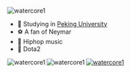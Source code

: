 <p align="left"> <img src="https://komarev.com/ghpvc/?username=watercore1&label=Profile%20Views&color=0e75b6&style=flat" alt="watercore1" /> </p>


- :school: Studying in [Peking University](pku.edu.cn)
- :soccer: A fan of Neymar
- :violin: Hiphop music
- :rocket: Dota2

<p><img align="left" src="https://github-readme-stats.vercel.app/api/top-langs/?username=watercore1&langs_count=8&show_icons=true&locale=en&layout=compact&theme=buefy" alt="watercore1" /></p>

<p><img align="left" src="https://github-readme-stats.vercel.app/api?username=watercore1&show_icons=true&locale=en&theme=buefy" alt="watercore1" /></p>

<p align="left"> <a href="https://github.com/ryo-ma/github-profile-trophy"><img src="https://github-profile-trophy.vercel.app/?username=watercore1" alt="watercore1" /></a> </p>
